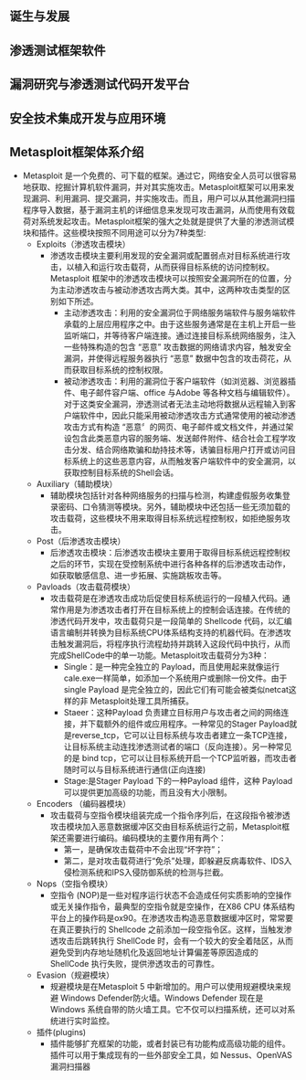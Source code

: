 ## 诞生与发展

## 渗透测试框架软件

## 漏洞研究与渗透测试代码开发平台

## 安全技术集成开发与应用环境

## Metasploit框架体系介绍
  - Metasploit 是一个免费的、可下载的框架。通过它，网络安全人员可以很容易地获取、挖掘计算机软件漏洞，并对其实施攻击。Metasploit框架可以用来发现漏洞、利用漏洞、提交漏洞，并实施攻击。而且，用户可以从其他漏洞扫描程序导入数据，基于漏洞主机的详细信息来发现可攻击漏洞，从而使用有效载荷对系统发起攻击。Metasploit框架的强大之处就是提供了大量的渗透测试模块和插件。这些模块按照不同用途可以分为7种类型:
    - Exploits（渗透攻击模块）
      - 渗透攻击模块主要利用发现的安全漏洞或配置弱点对目标系统进行攻击，以植入和运行攻击载荷，从而获得目标系统的访问控制权。Metasploit 框架中的渗透攻击模块可以按照安全漏洞所在的位置，分为主动渗透攻击与被动渗透攻古两大类。其中，这两种攻击类型的区别如下所述。
        - 主动渗透攻击：利用的安全漏洞位于网络服务端软件与服务端软件承载的上层应用程序之中。由于这些服务通常是在主机上开启一些监听端口，并等待客户端连接。通过连接目标系统网络服务，注入一些特殊构造的包含 “恶意” 攻击数据的网络请求内容，触发安全漏洞，并使得远程服务器执行 “恶意” 数据中包含的攻击荷花，从而获取目标系统的控制权限。
        - 被动渗透攻击：利用的漏洞位于客户端软件（如浏览器、浏览器插件、电子邮件容户端、office 与Adobe 等各种文档与编辑软件）。对于这类安全漏洞，滲透测试者无法主动地将数据从远程输入到客户端软件中，因此只能采用被动渗透攻击方式通常使用的被动渗透攻击方式有构造 “恶意〞的网页、电子邮件或文档文件，并通过架设包含此类恶意内容的服务端、发送邮件附件、结合社会工程学攻击分发、结合网络欺骗和劫持技术等，诱骗目标用户打开或访问目标系统上的这些恶意内容，从而触发客户端软件中的安全漏洞，以获取控制目标系统的Shell会话。
    - Auxiliary（辅助模块）
        - 辅助模块包括针对各种网络服务的扫描与检测，构建虛假服务收集登录密码、口令猜测等模块。另外，辅助模块中还包括一些无须加载的攻击载荷，这些模块不用来取得目标系统远程控制权，如拒绝服务攻击。
    - Post（后渗透攻击模块）
       - 后渗透攻击模块：后渗透攻击模块主要用于取得目标系统远程控制权之后的环节，实现在受控制系统中进行各种各样的后渗透攻击动作，如获取敏感信息、进一步拓展、实施跳板攻击等。
    - Pavloads（攻击载荷模块）
       - 攻击载荷是在渗透攻击成功后促使目标系统运行的一段植入代码。通常作用是为渗透攻击者打开在目标系统上的控制会话连接。在传统的渗透代码开发中，攻击载荷只是一段简单的 Shellcode 代码，以汇编语言编制并转换为目标系统CPU体系结构支持的机器代码。在渗透攻击触发漏洞后，将程序执行流程劫持并跳转入这段代码中执行，从而完成ShellCode中的单一功能。Metasploit攻击载荷分为3种：
         - Single：是一种完全独立的 Payload，而且使用起来就像运行cale.exe一样简单，如添加一个系统用户或删除一份文件。由于single Payload 是完全独立的，因此它们有可能会被类似netcat这样的非 Metasploit处理工具所捕获。
         - Staeer：这种Payload 负责建立目标用户与攻击者之间的网络连接，并下载额外的组件或应用程序。一种常见的Stager Payload就是reverse_tcp，它可以让目标系统与攻击者建立一条TCP连接，让目标系统主动连找渗透测试者的端口（反向连接）。另一种常见的是 bind tcp，它可以让目标系统开启一个TCP监听器，而攻击者随时可以与目标系统进行通信(正向连接)
         - Stage:是Stager Payload 下的一种Payload 组件，这种 Payload 可以提供更加高级的功能，而且没有大小限制。
    - Encoders （编码器模块）
      - 攻击载荷与空指令模块组装完成一个指令序列后，在这段指令被渗透攻击模块加入恶意数据缓冲区交由目标系统运行之前，Metasploit框架还需要进行编码。编码模块的主要作用有两个：
        - 第一，是确保攻击载荷中不会出现“坏字符”；
        - 第二，是对攻击载荷进行“免杀”处理，即躲避反病毒软件、IDS入侵检测系统和IPS入侵防御系统的检测与拦截。
    - Nops（空指令模块）
      - 空指令 (NOP)是一些对程序运行状态不会造成任何实质影响的空操作或无关操作指令，最典型的空指令就是空操作，在X86 CPU 体系结构平台上的操作码是ox90。在渗透攻击构造恶意数据缓冲区时，常常要在真正要执行的 Shellcode 之前添加一段空指令区。这样，当触发渗透攻击后跳转执行 ShellCode 时，会有一个较大的安全着陆区，从而避免受到内存地址随机化及返回地址计算偏差等原因造成的 ShellCode 执行失败，提供滲透攻击的可靠性。
    - Evasion（规避模块）
      - 规避模块是在Metasploit 5 中新增加的。用户可以使用规避模块来规避 Windows Defender防火墙。Windows Defender 现在是 Windows 系统自带的防火墙工具。它不仅可以扫描系统，还可以对系统进行实时监控。
    - 插件(plugins)
      - 插件能够扩充框架的功能，或者封装已有功能构成高级功能的组件。插件可以用于集成现有的一些外部安全工具，如 Nessus、OpenVAS 漏洞扫描器
